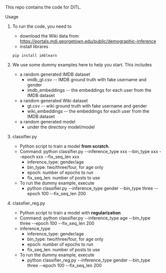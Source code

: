 This repo contains the code for DITL.

Usage
1. To run the code, you need to 
	* download the Wiki data from https://portals.mdi.georgetown.edu/public/demographic-inference  
	* install librares
	```
	pip install imblearn
	```

2. We use some dummy examples here to help you start. This includes
	* a random generated IMDB dataset
		* imdb_gt.csv -- IMDB ground truth with fake username and gender
		* imdb_embeddings -- the embeddings for each user from the IMDB dataset
	* a random generated Wiki dataset
		* gt.csv -- wiki ground truth with fake username and gender
		* wiki_embeddings -- the embeddings for each user from the IMDB dataset
	* a random generated model
		* under the directory model/model
		
3. classifier.py  
	* Python script to train a model **from scratch**.  
	* Command: python classifier.py --inference_type xxx --bin_type xxx --epoch xxx --fix_seq_len xxx
	  	* inference_type: gender/age
		* bin_type: two/three/four, for age only
		* epoch: number of epochs to run
		* fix_seq_len: number of posts to use
	* To run the dummy example, execute 
		* python classifier.py --inference_type gender --bin_type three --epoch 100 --fix_seq_len 200
4. classfier_reg.py  
	* Python script to train a model with **regularization**  
	* Command: python classifier.py --inference_type age --bin_type three --epoch 100 --fix_seq_len 200  
	* inference_type
		* inference_type: gender/age
		* bin_type: two/three/four, for age only
		* epoch: number of epochs to run
		* fix_seq_len: number of posts to use
	* To run the dummy example, execute 
		* python classifier_reg.py --inference_type gender --bin_type three --epoch 100 --fix_seq_len 200
		
